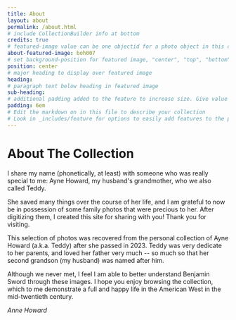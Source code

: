 ```yaml
---
title: About
layout: about
permalink: /about.html
# include CollectionBuilder info at bottom
credits: true
# featured-image value can be one objectid for a photo object in this collection, a relative path to an image in this project, or a full url to any image. If left blank, no featured image will appear at top of About page.
about-featured-image: boh007
# set background-position for featured image, "center", "top", "bottom"
position: center
# major heading to display over featured image
heading: 
# paragraph text below heading in featured image
sub-heading: 
# additional padding added to the feature to increase size. Give value in em or px, e.g. "5em".
padding: 6em
# Edit the markdown on in this file to describe your collection
# Look in _includes/feature for options to easily add features to the page
---
```


# About The Collection

I share my name (phonetically, at least) with someone who was really special to me: Ayne Howard, my husband's grandmother, who we also called Teddy. 

She saved many things over the course of her life, and I am grateful to now be in possession of some family photos that were precious to her. After digitizing them, I created this site for sharing with you! Thank you for visiting.

 This selection of photos was recovered from the personal collection of Ayne Howard (a.k.a. Teddy) after she passed in 2023. Teddy was very dedicate to her parents, and loved her father very much -- so much so that her second grandson (my husband) was named after him. 

 Although we never met, I feel I am able to better understand Benjamin Sword through these images. I hope you enjoy browsing the collection, which to me demonstrate a full and happy life in the American West in the mid-twentieth century. 

 *Anne Howard*


<!-- IMPORTANT!!! DELETE this comment and the include below when you are finished editing this page for your collection. The include below introduces about page features. They will show up on your collection's about page until you delete it.  -->

